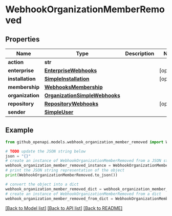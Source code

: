 # WebhookOrganizationMemberRemoved


## Properties

Name | Type | Description | Notes
------------ | ------------- | ------------- | -------------
**action** | **str** |  | 
**enterprise** | [**EnterpriseWebhooks**](EnterpriseWebhooks.md) |  | [optional] 
**installation** | [**SimpleInstallation**](SimpleInstallation.md) |  | [optional] 
**membership** | [**WebhooksMembership**](WebhooksMembership.md) |  | 
**organization** | [**OrganizationSimpleWebhooks**](OrganizationSimpleWebhooks.md) |  | 
**repository** | [**RepositoryWebhooks**](RepositoryWebhooks.md) |  | [optional] 
**sender** | [**SimpleUser**](SimpleUser.md) |  | 

## Example

```python
from github_openapi.models.webhook_organization_member_removed import WebhookOrganizationMemberRemoved

# TODO update the JSON string below
json = "{}"
# create an instance of WebhookOrganizationMemberRemoved from a JSON string
webhook_organization_member_removed_instance = WebhookOrganizationMemberRemoved.from_json(json)
# print the JSON string representation of the object
print(WebhookOrganizationMemberRemoved.to_json())

# convert the object into a dict
webhook_organization_member_removed_dict = webhook_organization_member_removed_instance.to_dict()
# create an instance of WebhookOrganizationMemberRemoved from a dict
webhook_organization_member_removed_from_dict = WebhookOrganizationMemberRemoved.from_dict(webhook_organization_member_removed_dict)
```
[[Back to Model list]](../README.md#documentation-for-models) [[Back to API list]](../README.md#documentation-for-api-endpoints) [[Back to README]](../README.md)



